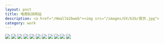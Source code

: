 ```yaml
---
layout: post
title: 电商B2B网站
description: <a href="/Hmallb2bweb"><img src="/images/GV/b2b/首页.jpg"></a>
category: work
---
```


<img src="/images/GV/b2b/首页.jpg">
<img src="/images/GV/b2b/进货单.jpg">
<img src="/images/GV/b2b/3.jpg">
<img src="/images/GV/b2b/4.jpg">
<img src="/images/GV/b2b/5.jpg">
<img src="/images/GV/b2b/6.jpg">
<img src="/images/GV/b2b/7.jpg">
<img src="/images/GV/b2b/8.jpg">
<img src="/images/GV/b2b/9.jpg">
<img src="/images/GV/b2b/10.jpg">
<img src="/images/GV/b2b/11.jpg">
